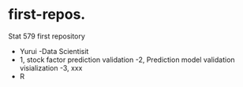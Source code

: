 # first-repos.
Stat 579 first repository

- Yurui
 -Data Scientisit
- 1, stock factor prediction validation
 -2, Prediction model validation visialization
 -3, xxx
- R

